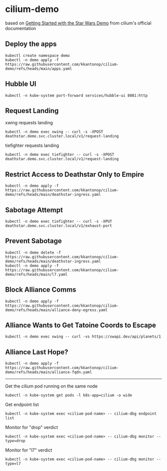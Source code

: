 # cilium-demo

based on [Getting Started with the Star Wars Demo](https://docs.cilium.io/en/stable/gettingstarted/demo/) from cilium's official documentation

## Deploy the apps

```
kubectl create namespace demo
kubectl -n demo apply -f https://raw.githubusercontent.com/kkantonop/cilium-demo/refs/heads/main/apps.yaml
```

## Hubble UI

```
kubectl -n kube-system port-forward services/hubble-ui 8081:http
```

## Request Landing

xwing requests landing
```
kubectl -n demo exec xwing -- curl -s -XPOST deathstar.demo.svc.cluster.local/v1/request-landing
```

tiefighter requests landing
```
kubectl -n demo exec tiefighter -- curl -s -XPOST deathstar.demo.svc.cluster.local/v1/request-landing
```

## Restrict Access to Deathstar Only to Empire

```
kubectl -n demo apply -f https://raw.githubusercontent.com/kkantonop/cilium-demo/refs/heads/main/deathstar-ingress.yaml
```

## Sabotage Attempt

```
kubectl -n demo exec tiefighter -- curl -s -XPUT deathstar.demo.svc.cluster.local/v1/exhaust-port
```

## Prevent Sabotage

```
kubectl -n demo delete -f https://raw.githubusercontent.com/kkantonop/cilium-demo/refs/heads/main/deathstar-ingress.yaml
kubectl -n demo apply -f https://raw.githubusercontent.com/kkantonop/cilium-demo/refs/heads/main/l7.yaml
```

## Block Alliance Comms

```
kubectl -n demo apply -f https://raw.githubusercontent.com/kkantonop/cilium-demo/refs/heads/main/alliance-deny-egress.yaml
```

## Alliance Wants to Get Tatoine Coords to Escape

```
kubectl -n demo exec xwing -- curl -vs https://swapi.dev/api/planets/1
```

## Alliance Last Hope?

```
kubectl -n demo apply -f https://raw.githubusercontent.com/kkantonop/cilium-demo/refs/heads/main/alliance-fqdn.yaml
```


---
Get the cilium pod running on the same node
```
kubectl -n kube-system get pods -l k8s-app=cilium -o wide
```

Get endpoint list
```
kubectl -n kube-system exec <cilium-pod-name> -- cilium-dbg endpoint list
```

Monitor for "drop" verdict
```
kubectl -n kube-system exec <cilium-pod-name> -- cilium-dbg monitor --type=drop
```

Monitor for "l7" verdict
```
kubectl -n kube-system exec <cilium-pod-name> -- cilium-dbg monitor --type=l7
```
